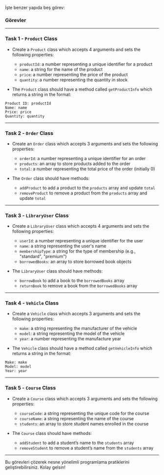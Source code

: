 İşte benzer yapıda beş görev:

### Görevler

---

### Task 1 - `Product` Class

- Create a `Product` class which accepts 4 arguments and sets the following properties:

  - `productId`: a number representing a unique identifier for a product
  - `name`: a string for the name of the product
  - `price`: a number representing the price of the product
  - `quantity`: a number representing the quantity in stock

- The `Product` class should have a method called `getProductInfo` which returns a string in the format:

```
Product ID: productId
Name: name
Price: price
Quantity: quantity
```

---

### Task 2 - `Order` Class

- Create an `Order` class which accepts 3 arguments and sets the following properties:

  - `orderId`: a number representing a unique identifier for an order
  - `products`: an array to store products added to the order
  - `total`: a number representing the total price of the order (initially 0)

- The `Order` class should have methods:
  - `addProduct` to add a product to the `products` array and update `total`
  - `removeProduct` to remove a product from the `products` array and update `total`

---

### Task 3 - `LibraryUser` Class

- Create a `LibraryUser` class which accepts 4 arguments and sets the following properties:

  - `userId`: a number representing a unique identifier for the user
  - `name`: a string representing the user's name
  - `membershipType`: a string for the type of membership (e.g., "standard", "premium")
  - `borrowedBooks`: an array to store borrowed book objects

- The `LibraryUser` class should have methods:
  - `borrowBook` to add a book to the `borrowedBooks` array
  - `returnBook` to remove a book from the `borrowedBooks` array

---

### Task 4 - `Vehicle` Class

- Create a `Vehicle` class which accepts 3 arguments and sets the following properties:

  - `make`: a string representing the manufacturer of the vehicle
  - `model`: a string representing the model of the vehicle
  - `year`: a number representing the manufacture year

- The `Vehicle` class should have a method called `getVehicleInfo` which returns a string in the format:

```
Make: make
Model: model
Year: year
```

---

### Task 5 - `Course` Class

- Create a `Course` class which accepts 3 arguments and sets the following properties:

  - `courseCode`: a string representing the unique code for the course
  - `courseName`: a string representing the name of the course
  - `students`: an array to store student names enrolled in the course

- The `Course` class should have methods:
  - `addStudent` to add a student’s name to the `students` array
  - `removeStudent` to remove a student’s name from the `students` array

---

Bu görevleri çözerek nesne yönelimli programlama pratiklerini geliştirebilirsiniz. Kolay gelsin!